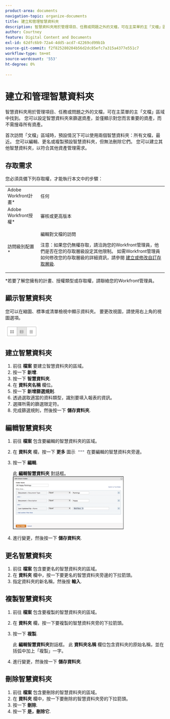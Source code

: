 ```yaml
---
product-area: documents
navigation-topic: organize-documents
title: 建立和管理智慧資料夾
description: 智慧資料夾用於管理項目、任務或問題之外的文檔，可在主菜單的主「文檔」區域中找到。 您可以設定智慧資料夾來篩選資產，並僅顯示對您而言重要的資產，而不需搜尋所有資產。
author: Courtney
feature: Digital Content and Documents
exl-id: 62dfc6b9-72a4-4dd5-acd7-42269cd99b1b
source-git-commit: f2f825280204b56d2dc85efc7a315a4377e551c7
workflow-type: tm+mt
source-wordcount: '553'
ht-degree: 0%

---
```


# 建立和管理智慧資料夾

智慧資料夾用於管理項目、任務或問題之外的文檔，可在主菜單的主「文檔」區域中找到。 您可以設定智慧資料夾來篩選資產，並僅顯示對您而言重要的資產，而不需搜尋所有資產。

首次訪問「文檔」區域時，預設情況下可以使用兩個智慧資料夾：所有文檔，最近。 您可以編輯、更名或複製預設智慧資料夾，但無法刪除它們。 您可以建立其他智慧資料夾，以符合其他資產管理需求。

## 存取需求

您必須具備下列存取權，才能執行本文中的步驟：

<table style="table-layout:auto"> 
 <col> 
 <col> 
 <tbody> 
  <tr> 
   <td role="rowheader">Adobe Workfront計畫*</td> 
   <td> <p>任何</p> </td> 
  </tr> 
  <tr> 
   <td role="rowheader">Adobe Workfront授權*</td> 
   <td> <p>審核或更高版本</p> </td> 
  </tr> 
  <tr> 
   <td role="rowheader">訪問級別配置*</td> 
   <td> <p>編輯對文檔的訪問</p> <p>注意：如果您仍無權存取，請洽詢您的Workfront管理員，他們是否在您的存取層級設定其他限制。 如需Workfront管理員如何修改您的存取層級的詳細資訊，請參閱 <a href="../../administration-and-setup/add-users/configure-and-grant-access/create-modify-access-levels.md" class="MCXref xref">建立或修改自訂存取層級</a>.</p> </td> 
  </tr> 
 </tbody> 
</table>

&#42;若要了解您擁有的計畫、授權類型或存取權，請聯絡您的Workfront管理員。

## 顯示智慧資料夾 

您可以在縮圖、標準或清單檢視中顯示資料夾。 要更改視圖，請使用右上角的視圖選項。

![](assets/screenshot-2016-07-07-12.46.54.png)

## 建立智慧資料夾 

1. 前往 **檔案** 要建立智慧資料夾的區域。
1. 按一下 **新增**.
1. 按一下 **智慧資料夾**.
1. 在 **資料夾名稱** 欄位。
1. 按一下 **新增篩選規則**.
1. 透過選取適當的資料類型，識別要填入報表的資訊。
1. 選擇所需的篩選限定符。 
1. 完成篩選規則，然後按一下 **儲存資料夾**.

## 編輯智慧資料夾 

1. 前往 **檔案** 包含要編輯的智慧資料夾的區域。
1. 在 **資料夾** 欄，按一下 **更多** 圖示 ![](assets/more-icon.png) 在要編輯的智慧資料夾旁邊。
1. 按一下 **編輯**.

   此 **編輯智慧資料夾** 對話框。\
   ![](assets/screen-shot-2013-08-14-at-8.42.04-am-350x167.png)

1. 進行變更，然後按一下 **儲存資料夾**.

## 更名智慧資料夾 

1. 前往 **檔案** 包含要更名的智慧資料夾的區域。
1. 在 **資料夾** 欄中，按一下要更名的智慧資料夾旁邊的下拉箭頭。
1. 指定資料夾的新名稱，然後按 **輸入**.

## 複製智慧資料夾

1. 前往 **檔案** 包含要複製的智慧資料夾的區域。
1. 在 **資料夾** 欄，按一下要複製的智慧資料夾旁的下拉箭頭。
1. 按一下 **複製**.

   此 **編輯智慧資料夾**&#x200B;對話框。 此 **資料夾名稱** 欄位包含資料夾的原始名稱，並在括弧中加上「複製」一字。

1. 進行變更，然後按一下 **儲存資料夾**.

## 刪除智慧資料夾 

1. 前往 **檔案** 包含要刪除的智慧資料夾的區域。
1. 在 **資料夾** 欄中，按一下要刪除的智慧資料夾旁的下拉箭頭。
1. 按一下 **刪除**.
1. 按一下 **是，刪除它**.
